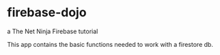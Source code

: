 # firebase-dojo
a The Net Ninja Firebase tutorial


This app contains the basic functions needed to work with a firestore db.
